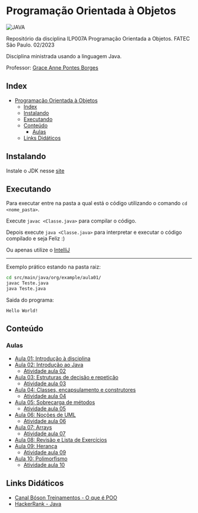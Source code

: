 # Programação Orientada à Objetos

![JAVA](https://img.shields.io/badge/Java-ED8B00?style=for-the-badge&logo=java&logoColor=white)

Repositório da disciplina ILP007A Programação Orientada a Objetos. FATEC São Paulo. 02/2023

Disciplina ministrada usando a linguagem Java.

Professor: [Grace Anne Pontes Borges](https://www.escavador.com/sobre/6454590/grace-anne-pontes-borges)

## Index

- [Programação Orientada à Objetos](#programação-orientada-à-objetos)
  - [Index](#index)
  - [Instalando](#instalando)
  - [Executando](#executando)
  - [Conteúdo](#conteúdo)
    - [Aulas](#aulas)
  - [Links Didáticos](#links-didáticos)

## Instalando

Instale o JDK nesse [site](https://www.oracle.com/br/java/technologies/downloads/)

## Executando

Para executar entre na pasta a qual está o código utilizando o comando `cd <nome_pasta>`.

Execute `javac <Classe.java>` para compilar o código.

Depois execute `java <Classe.java>` para interpretar e executar o código compilado e seja Feliz :)

Ou apenas utilize o [IntelliJ](https://www.jetbrains.com/pt-br/idea/download/?section=linux)

---
Exemplo prático estando na pasta raiz:

```bash
cd src/main/java/org/example/aula01/
javac Teste.java
java Teste.java
```

Saida do programa:

```text
Hello World!
```

## Conteúdo

### Aulas

- [Aula 01: Introdução à disciplina](/aulas/1-intro)
- [Aula 02: Introdução ao Java](/aulas/2-java)
  - [Atividade aula 02](/src/main/java/org/example/Atv2)
- [Aula 03: Estruturas de decisão e repetição](/aulas/3-estrutura-decisao-loop)
  - [Atividade aula 03](/src/main/java/org/example/Atv3)
- [Aula 04: Classes, encapsulamento e construtores](/aulas/4-classe)
  - [Atividade aula 04](/src/main/java/org/example/Atv4)
- [Aula 05: Sobrecarga de métodos](/aulas/5-metodos)
  - [Atividade aula 05](/src/main/java/org/example/Atv5)
- [Aula 06: Noções de UML](/aulas/6-uml)
  - [Atividade aula 06](/src/main/java/org/example/Atv6)
- [Aula 07: Arrays](/aulas/7-arrays)
  - [Atividade aula 07](/src/main/java/org/example/Atv7)
- [Aula 08: Revisão e Lista de Exercícios](/aulas/8-lista)
- [Aula 09: Herança](/aulas/9-heranca)
  - [Atividade aula 09](/src/main/java/org/example/Atv9)
- [Aula 10: Polimorfismo](/aulas/10-polimorfismo)
  - [Atividade aula 10](/src/main/java/org/example/Atv10/)

## Links Didáticos

- [Canal Bóson Treinamentos - O que é POO](https://www.youtube.com/watch?v=dG7LlYne2VA)
- [HackerRank - Java](https://www.hackerrank.com/domains/java)
